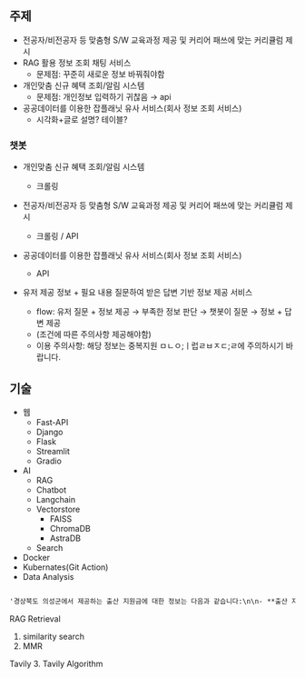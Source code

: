 
## 주제
- 전공자/비전공자 등 맞춤형 S/W 교육과정 제공 및 커리어 패쓰에 맞는 커리큘럼 제시
- RAG 활용 정보 조회 채팅 서비스
	- 문제점: 꾸준히 새로운 정보 바꿔줘야함
- 개인맞춤 신규 혜택 조회/알림 시스템
	- 문제점: 개인정보 입력하기 귀찮음 → api
- 공공데이터를 이용한 잡플래닛 유사 서비스(회사 정보 조회 서비스)
	- 시각화+글로 설명? 테이블?

### 챗봇
- 개인맞춤 신규 혜택 조회/알림 시스템
	- 크롤링
- 전공자/비전공자 등 맞춤형 S/W 교육과정 제공 및 커리어 패쓰에 맞는 커리큘럼 제시
	- 크롤링 / API
- 공공데이터를 이용한 잡플래닛 유사 서비스(회사 정보 조회 서비스)
	- API

- 유저 제공 정보 + 필요 내용 질문하여 받은 답변 기반 정보 제공 서비스
	- flow: 유저 질문 + 정보 제공 → 부족한 정보 판단 → 챗봇이 질문 → 정보 + 답변 제공
	- (조건에 따른 주의사항 제공해야함)
	- 이용 주의사항: 해당 정보는 중복지원 ㅁㄴㅇ;ㅣ럽ㄹㅂㅈㄷ;ㄹ에 주의하시기 바랍니다.

## 기술

- 웹
	- Fast-API
	- Django
	- Flask
	- Streamlit
	- Gradio
- AI
	- RAG
	- Chatbot
	- Langchain
	- Vectorstore
		- FAISS
		- ChromaDB
		- AstraDB
	- Search
- Docker
- Kubernates(Git Action)
- Data Analysis

```markdown

'경상북도 의성군에서 제공하는 출산 지원금에 대한 정보는 다음과 같습니다:\n\n- **출산 지원금 지급 대상자**: 의성군 출산장려금 등 지원에 관한 조례에 따라, 출생축하금은 신생아 출생일부터 지급신청일 현재까지 부모 또는 부모 중 1명과 형제자매와 함께 의성군에 거주하는 경우 지급 대상이 됩니다. 입양된 12개월 미만의 영아의 경우에는 입양일이 기준이 됩니다.\n\n- **신청 방법**: 행복 출산 원스톱 서비스 통합신청서를 통해 신청할 수 있으며, 신분증과 통장사본을 지참해야 합니다.\n\n- **연락처 및 위치**: 의성군 보건소, 경상북도 의성군 의성읍 구봉길 228, 전화번호: 054-830-6688\n\n- **추가 정보**: 경상북도 내 다른 지자체별로도 출산지원금 관련 정보가 있으며, 임신 및 출산 관련 지원 내용과 지원 기준은 각 지방자치단체의 의회 조례로 정해지므로, 매년 추가 및 변경될 수 있습니다.\n\n자세한 정보는 [의성군 홈페이지]([https://www.usc.go.kr/ko/page.do?mnu_uid=595&)를](https://www.usc.go.kr/ko/page.do?mnu_uid=595&)%EB%A5%BC) 참조하거나, 의성군 보건소에 직접 문의하시기 바랍니다.'
```


RAG Retrieval 
1. similarity search
2. MMR 

Tavily
3. Tavily Algorithm


